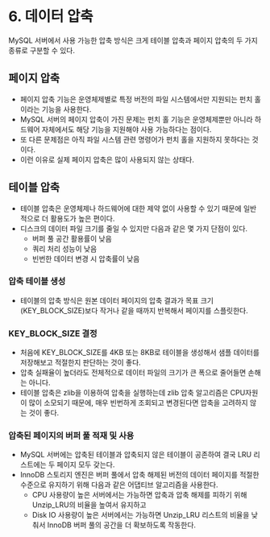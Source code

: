 # 6. 데이터 압축
MySQL 서버에서 사용 가능한 압축 방식은 크게 테이블 압축과 페이지 압축의 두 가지 종류로 구분할 수 있다.

## 페이지 압축
- 페이지 압축 기능은 운영체제별로 특정 버전의 파일 시스템에서만 지원되는 펀치 홀이라는 기능을 사용한다.
- MySQL 서버의 페이지 압축이 가진 문제는 펀치 홀 기능은 운영체제뿐만 아니라 하드웨어 자체에서도 해당 기능을 지원해야 사용 가능하다는 점이다.
- 또 다른 문제점은 아직 파일 시스템 관련 명령어가 펀치 홀을 지원하지 못하다는 것이다.
- 이런 이유로 실제 페이지 압축은 많이 사용되지 않는 상태다.

## 테이블 압축
- 테이블 압축은 운영체제나 하드웨어에 대한 제약 없이 사용할 수 있기 때문에 일반적으로 더 활용도가 높은 편이다.
- 디스크의 데이터 파일 크기를 줄일 수 있지만 다음과 같은 몇 가지 단점이 있다.
  - 버퍼 풀 공간 활용률이 낮음
  - 쿼리 처리 성능이 낮음
  - 빈번한 데이터 변경 시 압축률이 낮음

### 압축 테이블 생성
- 테이블의 압축 방식은 원본 데이터 페이지의 압축 결과가 목표 크기(KEY_BLOCK_SIZE)보다 작거나 같을 때까지 반복해서 페이지를 스플릿한다.

### KEY_BLOCK_SIZE 결정
- 처음에 KEY_BLOCK_SIZE를 4KB 또는 8KB로 테이블을 생성해서 샘플 데이터를 저장해보고 적절한지 판단하는 것이 좋다.
- 압축 실패율이 높더라도 전체적으로 데이터 파일의 크기가 큰 폭으로 줄어들면 손해는 아니다.
- 테이블 압축은 zlib을 이용하여 압축을 실행하는데 zlib 압축 알고리즘은 CPU자원이 많이 소모되기 때문에, 매우 빈번하게 조회되고 변경된다면 압축을 고려하지 않는 것이 좋다.

### 압축된 페이지의 버퍼 풀 적재 및 사용
- MySQL 서버에는 압축된 테이블과 압축되지 않은 테이블이 공존하여 결국 LRU 리스트에는 두 페이지 모두 갖는다.
- InnoDB 스토리지 엔진은 버퍼 풀에서 압축 해제된 버전의 데이터 페이지를 적절한 수준으로 유지하기 위해 다음과 같은 어댑티브 알고리즘을 사용한다.
  - CPU 사용량이 높은 서버에서는 가능하면 압축과 압축 해제를 피하기 위해 Unzip_LRU의 비율을 높여서 유지하고
  - Disk IO 사용량이 높은 서버에서는 가능하면 Unzip_LRU 리스트의 비율을 낮춰서 InnoDB 버퍼 풀의 공간을 더 확보하도록 작동한다.
